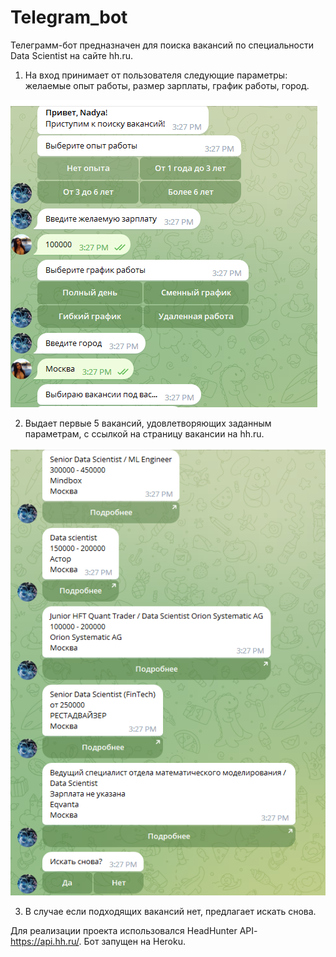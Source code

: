 # Telegram_bot

Телеграмм-бот предназначен для поиска вакансий по специальности Data Scientist на сайте hh.ru.

1. На вход принимает от пользователя следующие параметры: желаемые опыт работы, размер зарплаты, график работы, город.

![parameters](/images/telebot.PNG)

2. Выдает первые 5 вакансий, удовлетворяющих заданным параметрам, с ссылкой на страницу вакансии на hh.ru.

![parameters](/images/telebot2.PNG)

3. В случае если подходящих вакансий нет, предлагает искать снова.

Для реализации проекта использовался HeadHunter API- https://api.hh.ru/.
Бот запущен на Heroku. 
